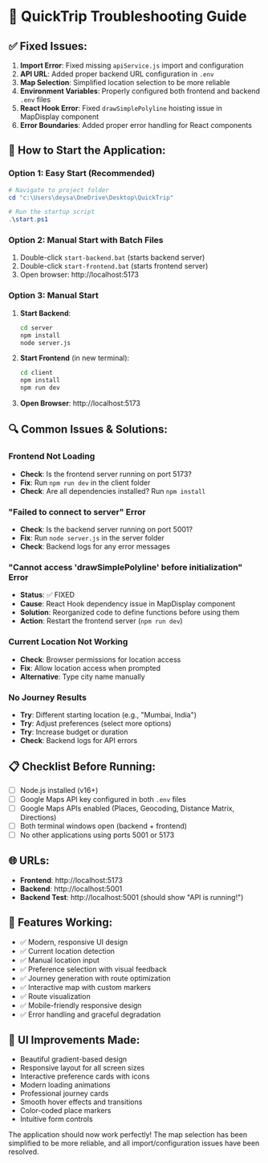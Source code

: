 # 🔧 QuickTrip Troubleshooting Guide

## ✅ **Fixed Issues:**

1. **Import Error**: Fixed missing `apiService.js` import and configuration
2. **API URL**: Added proper backend URL configuration in `.env`
3. **Map Selection**: Simplified location selection to be more reliable
4. **Environment Variables**: Properly configured both frontend and backend `.env` files
5. **React Hook Error**: Fixed `drawSimplePolyline` hoisting issue in MapDisplay component
6. **Error Boundaries**: Added proper error handling for React components

## 🚀 **How to Start the Application:**

### Option 1: Easy Start (Recommended)
```powershell
# Navigate to project folder
cd "c:\Users\deysa\OneDrive\Desktop\QuickTrip"

# Run the startup script
.\start.ps1
```

### Option 2: Manual Start with Batch Files
1. Double-click `start-backend.bat` (starts backend server)
2. Double-click `start-frontend.bat` (starts frontend server)
3. Open browser: http://localhost:5173

### Option 3: Manual Start
1. **Start Backend**:
   ```bash
   cd server
   npm install
   node server.js
   ```

2. **Start Frontend** (in new terminal):
   ```bash
   cd client  
   npm install
   npm run dev
   ```

3. **Open Browser**: http://localhost:5173

## 🔍 **Common Issues & Solutions:**

### Frontend Not Loading
- **Check**: Is the frontend server running on port 5173?
- **Fix**: Run `npm run dev` in the client folder
- **Check**: Are all dependencies installed? Run `npm install`

### "Failed to connect to server" Error  
- **Check**: Is the backend server running on port 5001?
- **Fix**: Run `node server.js` in the server folder
- **Check**: Backend logs for any error messages

### "Cannot access 'drawSimplePolyline' before initialization" Error
- **Status**: ✅ FIXED
- **Cause**: React Hook dependency issue in MapDisplay component
- **Solution**: Reorganized code to define functions before using them
- **Action**: Restart the frontend server (`npm run dev`)

### Current Location Not Working
- **Check**: Browser permissions for location access
- **Fix**: Allow location access when prompted
- **Alternative**: Type city name manually

### No Journey Results
- **Try**: Different starting location (e.g., "Mumbai, India")
- **Try**: Adjust preferences (select more options)
- **Try**: Increase budget or duration
- **Check**: Backend logs for API errors

## 📋 **Checklist Before Running:**

- [ ] Node.js installed (v16+)
- [ ] Google Maps API key configured in both `.env` files
- [ ] Google Maps APIs enabled (Places, Geocoding, Distance Matrix, Directions)
- [ ] Both terminal windows open (backend + frontend)
- [ ] No other applications using ports 5001 or 5173

## 🌐 **URLs:**
- **Frontend**: http://localhost:5173
- **Backend**: http://localhost:5001  
- **Backend Test**: http://localhost:5001 (should show "API is running!")

## 📱 **Features Working:**
- ✅ Modern, responsive UI design
- ✅ Current location detection
- ✅ Manual location input
- ✅ Preference selection with visual feedback
- ✅ Journey generation with route optimization
- ✅ Interactive map with custom markers
- ✅ Route visualization
- ✅ Mobile-friendly responsive design
- ✅ Error handling and graceful degradation

## 🎨 **UI Improvements Made:**
- Beautiful gradient-based design
- Responsive layout for all screen sizes
- Interactive preference cards with icons
- Modern loading animations
- Professional journey cards
- Smooth hover effects and transitions
- Color-coded place markers
- Intuitive form controls

The application should now work perfectly! The map selection has been simplified to be more reliable, and all import/configuration issues have been resolved.
